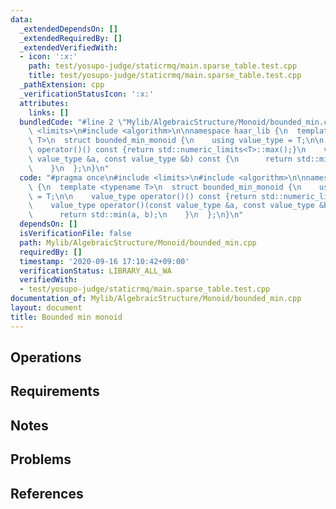 ```yaml
---
data:
  _extendedDependsOn: []
  _extendedRequiredBy: []
  _extendedVerifiedWith:
  - icon: ':x:'
    path: test/yosupo-judge/staticrmq/main.sparse_table.test.cpp
    title: test/yosupo-judge/staticrmq/main.sparse_table.test.cpp
  _pathExtension: cpp
  _verificationStatusIcon: ':x:'
  attributes:
    links: []
  bundledCode: "#line 2 \"Mylib/AlgebraicStructure/Monoid/bounded_min.cpp\"\n#include\
    \ <limits>\n#include <algorithm>\n\nnamespace haar_lib {\n  template <typename\
    \ T>\n  struct bounded_min_monoid {\n    using value_type = T;\n\n    value_type\
    \ operator()() const {return std::numeric_limits<T>::max();}\n    value_type operator()(const\
    \ value_type &a, const value_type &b) const {\n      return std::min(a, b);\n\
    \    }\n  };\n}\n"
  code: "#pragma once\n#include <limits>\n#include <algorithm>\n\nnamespace haar_lib\
    \ {\n  template <typename T>\n  struct bounded_min_monoid {\n    using value_type\
    \ = T;\n\n    value_type operator()() const {return std::numeric_limits<T>::max();}\n\
    \    value_type operator()(const value_type &a, const value_type &b) const {\n\
    \      return std::min(a, b);\n    }\n  };\n}\n"
  dependsOn: []
  isVerificationFile: false
  path: Mylib/AlgebraicStructure/Monoid/bounded_min.cpp
  requiredBy: []
  timestamp: '2020-09-16 17:10:42+09:00'
  verificationStatus: LIBRARY_ALL_WA
  verifiedWith:
  - test/yosupo-judge/staticrmq/main.sparse_table.test.cpp
documentation_of: Mylib/AlgebraicStructure/Monoid/bounded_min.cpp
layout: document
title: Bounded min monoid
---
```


## Operations

## Requirements

## Notes

## Problems

## References
